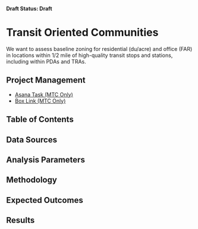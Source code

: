 **Draft Status: Draft**

# Transit Oriented Communities

We want to assess baseline zoning for residential (du/acre) and office (FAR) in locations within 1/2 mile of high-quality transit stops and stations, including within PDAs and TRAs.

## Project Management 

- [Asana Task (MTC Only)](https://app.asana.com/0/304776046055605/1202042875475784/f)
- [Box Link (MTC Only)](https://mtcdrive.box.com/s/z4gzf4maxwrl25a6pelu0bjzlb8mc5a4)

## Table of Contents

## Data Sources

## Analysis Parameters

## Methodology

## Expected Outcomes

## Results